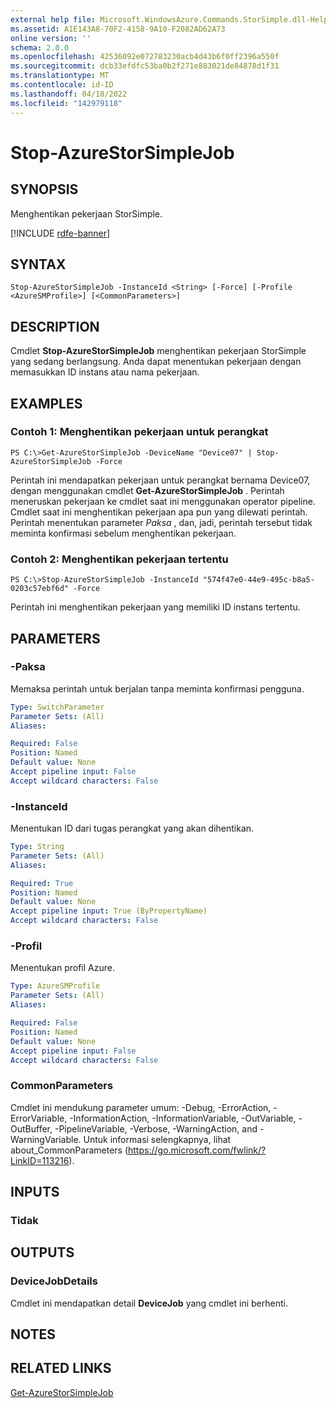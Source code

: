 ```yaml
---
external help file: Microsoft.WindowsAzure.Commands.StorSimple.dll-Help.xml
ms.assetid: A1E143A8-70F2-4158-9A10-F2082AD62A73
online version: ''
schema: 2.0.0
ms.openlocfilehash: 42536092e072783230acb4d43b6f0ff2396a550f
ms.sourcegitcommit: dcb33efdfc53ba0b2f271e883021de84878d1f31
ms.translationtype: MT
ms.contentlocale: id-ID
ms.lasthandoff: 04/18/2022
ms.locfileid: "142979118"
---
```

# Stop-AzureStorSimpleJob

## SYNOPSIS
Menghentikan pekerjaan StorSimple.

[!INCLUDE [rdfe-banner](../../includes/rdfe-banner.md)]

## SYNTAX

```
Stop-AzureStorSimpleJob -InstanceId <String> [-Force] [-Profile <AzureSMProfile>] [<CommonParameters>]
```

## DESCRIPTION
Cmdlet **Stop-AzureStorSimpleJob** menghentikan pekerjaan StorSimple yang sedang berlangsung.
Anda dapat menentukan pekerjaan dengan memasukkan ID instans atau nama pekerjaan.

## EXAMPLES

### Contoh 1: Menghentikan pekerjaan untuk perangkat
```
PS C:\>Get-AzureStorSimpleJob -DeviceName "Device07" | Stop-AzureStorSimpleJob -Force
```

Perintah ini mendapatkan pekerjaan untuk perangkat bernama Device07, dengan menggunakan cmdlet **Get-AzureStorSimpleJob** .
Perintah meneruskan pekerjaan ke cmdlet saat ini menggunakan operator pipeline.
Cmdlet saat ini menghentikan pekerjaan apa pun yang dilewati perintah.
Perintah menentukan parameter *Paksa* , dan, jadi, perintah tersebut tidak meminta konfirmasi sebelum menghentikan pekerjaan.

### Contoh 2: Menghentikan pekerjaan tertentu
```
PS C:\>Stop-AzureStorSimpleJob -InstanceId "574f47e0-44e9-495c-b8a5-0203c57ebf6d" -Force
```

Perintah ini menghentikan pekerjaan yang memiliki ID instans tertentu.

## PARAMETERS

### -Paksa
Memaksa perintah untuk berjalan tanpa meminta konfirmasi pengguna.

```yaml
Type: SwitchParameter
Parameter Sets: (All)
Aliases: 

Required: False
Position: Named
Default value: None
Accept pipeline input: False
Accept wildcard characters: False
```

### -InstanceId
Menentukan ID dari tugas perangkat yang akan dihentikan.

```yaml
Type: String
Parameter Sets: (All)
Aliases: 

Required: True
Position: Named
Default value: None
Accept pipeline input: True (ByPropertyName)
Accept wildcard characters: False
```

### -Profil
Menentukan profil Azure.

```yaml
Type: AzureSMProfile
Parameter Sets: (All)
Aliases: 

Required: False
Position: Named
Default value: None
Accept pipeline input: False
Accept wildcard characters: False
```

### CommonParameters
Cmdlet ini mendukung parameter umum: -Debug, -ErrorAction, -ErrorVariable, -InformationAction, -InformationVariable, -OutVariable, -OutBuffer, -PipelineVariable, -Verbose, -WarningAction, and -WarningVariable. Untuk informasi selengkapnya, lihat about_CommonParameters (https://go.microsoft.com/fwlink/?LinkID=113216).

## INPUTS

### Tidak

## OUTPUTS

### DeviceJobDetails
Cmdlet ini mendapatkan detail **DeviceJob** yang cmdlet ini berhenti.

## NOTES

## RELATED LINKS

[Get-AzureStorSimpleJob](./Get-AzureStorSimpleJob.md)


